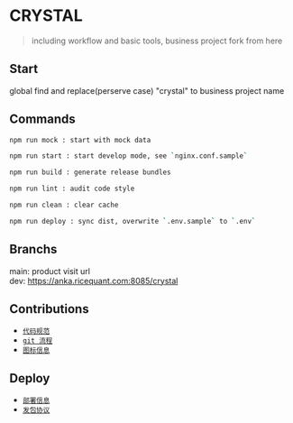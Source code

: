 # CRYSTAL

> including workflow and basic tools, business project fork from here

## Start

global find and replace(perserve case) "crystal" to business project name

## Commands

```bash
npm run mock : start with mock data

npm run start : start develop mode, see `nginx.conf.sample`

npm run build : generate release bundles

npm run lint : audit code style

npm run clean : clear cache

npm run deploy : sync dist, overwrite `.env.sample` to `.env`
```

## Branchs

main: product visit url  
dev: https://anka.ricequant.com:8085/crystal

## Contributions

- [`代码规范`](http://wiki.ricequant.com/pages/viewpage.action?pageId=45875427)
- [`git 流程`](http://wiki.ricequant.com/pages/viewpage.action?pageId=17269198)
- [`图标信息`](http://wiki.ricequant.com/pages/viewpage.action?pageId=19562729)

## Deploy

- [`部署信息`](http://wiki.ricequant.com/pages/viewpage.action?pageId=52233128)
- [`发包协议`](http://wiki.ricequant.com/pages/viewpage.action?pageId=52232790)
